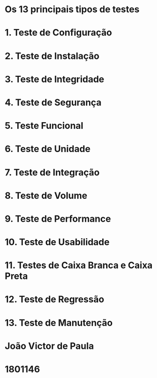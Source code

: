 # Os 13 principais tipos de testes
# 1. Teste de Configuração
# 2. Teste de Instalação
# 3. Teste de Integridade
# 4. Teste de Segurança
# 5. Teste Funcional
# 6. Teste de Unidade
# 7. Teste de Integração
# 8. Teste de Volume
# 9. Teste de Performance
# 10. Teste de Usabilidade
# 11. Testes de Caixa Branca e Caixa Preta
# 12. Teste de Regressão
# 13. Teste de Manutenção

# João Victor de Paula
# 1801146
